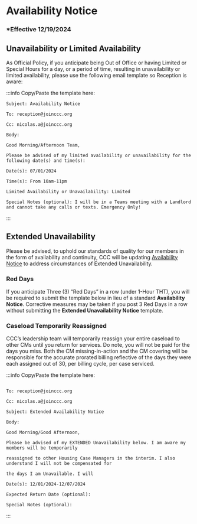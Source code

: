 # Availability Notice

### \*Effective 12/19/2024

## Unavailability or Limited Availability

As Official Policy, if you anticipate being Out of Office or having Limited or Special Hours for a day, or a
period of time, resulting in unavailability or limited availability, please use the following email template so
Reception is aware:

:::info Copy/Paste the template here:

```
Subject: Availability Notice

To: reception@joinccc.org

Cc: nicolas.a@joinccc.org

Body:

Good Morning/Afternoon Team,

Please be advised of my limited availability or unavailability for the following date(s) and time(s):

Date(s): 07/01/2024

Time(s): From 10am-11pm

Limited Availability or Unavailability: Limited

Special Notes (optional): I will be in a Teams meeting with a Landlord and cannot take any calls or texts. Emergency Only!

```

:::

## Extended Unavailability

Please be advised, to uphold our standards of quality for our members in the form of availability and continuity,
CCC will be updating [Availability Notice](/docs/Policies/Availability%20Notice.md) to address circumstances of Extended Unavailability.

### Red Days

If you anticipate Three (3) “Red Days” in a row (under 1-Hour THT), you will be required to submit the template
below in lieu of a standard **Availability Notice**. Corrective measures may be taken if you post 3 Red Days in a row
without submitting the **Extended Unavailability Notice** template.

### Caseload Temporarily Reassigned

CCC’s leadership team will temporarily reassign your entire caseload to other CMs until you return for services. Do
note, you will not be paid for the days you miss. Both the CM missing-in-action and the CM covering will be
responsible for the accurate prorated billing reflective of the days they were each assigned out of 30, per billing
cycle, per case serviced.

:::info Copy/Paste the template here:

```

To: reception@joinccc.org

Cc: nicolas.a@joinccc.org

Subject: Extended Availability Notice

Body:

Good Morning/Good Afternoon,

Please be advised of my EXTENDED Unavailability below. I am aware my members will be temporarily

reassigned to other Housing Case Managers in the interim. I also understand I will not be compensated for

the days I am Unavailable. I will

Date(s): 12/01/2024-12/07/2024

Expected Return Date (optional):

Special Notes (optional):
```

:::
